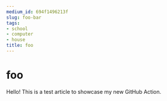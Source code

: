 ```yaml
---
medium_id: 694f1496213f
slug: foo-bar
tags:
- school
- computer
- house
title: foo
---
```


# foo
Hello! This is a test article to showcase my new GitHub Action.